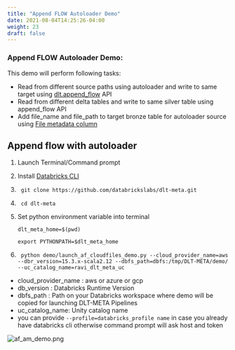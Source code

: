 ```yaml
---
title: "Append FLOW Autoloader Demo"
date: 2021-08-04T14:25:26-04:00
weight: 23
draft: false
---
```


### Append FLOW Autoloader Demo:
This demo will perform following tasks:
- Read from different source paths using autoloader and write to same target using [dlt.append_flow](https://docs.databricks.com/en/delta-live-tables/flows.html#append-flows) API
- Read from different delta tables and write to same silver table using append_flow API
- Add file_name and file_path to target bronze table for autoloader source using [File metadata column](https://docs.databricks.com/en/ingestion/file-metadata-column.html)
## Append flow with autoloader

1. Launch Terminal/Command prompt 

2. Install [Databricks CLI](https://docs.databricks.com/dev-tools/cli/index.html)

3. ```commandline
    git clone https://github.com/databrickslabs/dlt-meta.git 
    ```

4. ```commandline
    cd dlt-meta
    ```

5. Set python environment variable into terminal
    ```commandline
    dlt_meta_home=$(pwd)
    ```

    ```commandline
    export PYTHONPATH=$dlt_meta_home
    ```

6. ```commandline
    python demo/launch_af_cloudfiles_demo.py --cloud_provider_name=aws --dbr_version=15.3.x-scala2.12 --dbfs_path=dbfs:/tmp/DLT-META/demo/ --uc_catalog_name=ravi_dlt_meta_uc
    ```

- cloud_provider_name : aws or azure or gcp
- db_version : Databricks Runtime Version
- dbfs_path : Path on your Databricks workspace where demo will be copied for launching DLT-META Pipelines
- uc_catalog_name: Unity catalog name
- you can provide `--profile=databricks_profile name` in case you already have databricks cli otherwise command prompt will ask host and token

![af_am_demo.png](/images/af_am_demo.png)